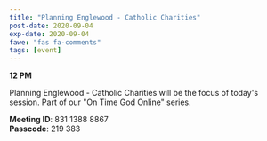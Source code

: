 ```yaml
---
title: "Planning Englewood - Catholic Charities"
post-date: 2020-09-04
exp-date: 2020-09-04
fawe: "fas fa-comments"
tags: [event]
---
```

**12 PM**

Planning Englewood - Catholic Charities will be the focus of today's session. Part of our "On Time God Online" series.

<p class="text-danger"><b>Meeting ID</b>: 831 1388 8867
<br>
<b>Passcode</b>: 219 383
</p>